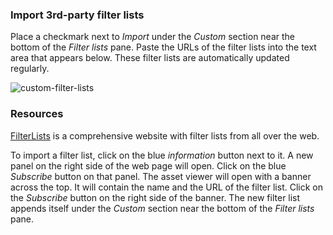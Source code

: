 ### Import 3rd-party filter lists

Place a checkmark next to _Import_ under the _Custom_ section near the bottom of the _Filter lists_ pane. Paste the URLs of the filter lists into the text area that appears below. These filter lists are automatically updated regularly.

![custom-filter-lists](https://user-images.githubusercontent.com/886325/41821466-99d67040-77e1-11e8-9973-08f9fe4f4049.png)

### Resources

[FilterLists](https://filterlists.com/) is a comprehensive website with filter lists from all over the web.

To import a filter list, click on the blue _information_ button next to it. A new panel on the right side of the web page will open. Click on the blue _Subscribe_ button on that panel. The asset viewer will open with a banner across the top. It will contain the name and the URL of the filter list. Click on the _Subscribe_ button on the right side of the banner. The new filter list appends itself under the _Custom_ section near the bottom of the _Filter lists_ pane.